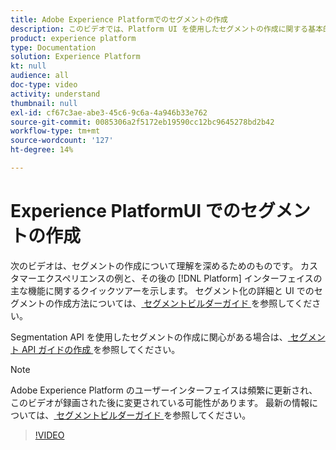 ```yaml
---
title: Adobe Experience Platformでのセグメントの作成
description: このビデオでは、Platform UI を使用したセグメントの作成に関する基本的な概要を説明します。
product: experience platform
type: Documentation
solution: Experience Platform
kt: null
audience: all
doc-type: video
activity: understand
thumbnail: null
exl-id: cf67c3ae-abe3-45c6-9c6a-4a946b33e762
source-git-commit: 0085306a2f5172eb19590cc12bc9645278bd2b42
workflow-type: tm+mt
source-wordcount: '127'
ht-degree: 14%

---
```


# Experience PlatformUI でのセグメントの作成

次のビデオは、セグメントの作成について理解を深めるためのものです。 カスタマーエクスペリエンスの例と、その後の [!DNL Platform] インターフェイスの主な機能に関するクイックツアーを示します。 セグメント化の詳細と UI でのセグメントの作成方法については、[ セグメントビルダーガイド ](../ui/segment-builder.md) を参照してください。

Segmentation API を使用したセグメントの作成に関心がある場合は、[ セグメント API ガイドの作成 ](../tutorials/create-a-segment.md) を参照してください。

>[!NOTE]
>
>Adobe Experience Platform のユーザーインターフェイスは頻繁に更新され、このビデオが録画された後に変更されている可能性があります。 最新の情報については、[ セグメントビルダーガイド ](../ui/segment-builder.md) を参照してください。

>[!VIDEO](https://video.tv.adobe.com/v/27254?quality=12&learn=on)
